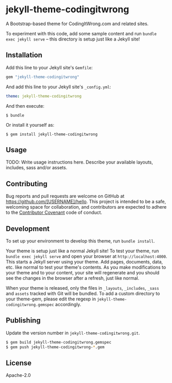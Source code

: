 # jekyll-theme-codingitwrong

A Bootstrap-based theme for CodingItWrong.com and related sites.

To experiment with this code, add some sample content and run `bundle exec jekyll serve` – this directory is setup just like a Jekyll site!

## Installation

Add this line to your Jekyll site's `Gemfile`:

```ruby
gem "jekyll-theme-codingitwrong"
```

And add this line to your Jekyll site's `_config.yml`:

```yaml
theme: jekyll-theme-codingitwrong
```

And then execute:

    $ bundle

Or install it yourself as:

    $ gem install jekyll-theme-codingitwrong

## Usage

TODO: Write usage instructions here. Describe your available layouts, includes, sass and/or assets.

## Contributing

Bug reports and pull requests are welcome on GitHub at https://github.com/[USERNAME]/hello. This project is intended to be a safe, welcoming space for collaboration, and contributors are expected to adhere to the [Contributor Covenant](http://contributor-covenant.org) code of conduct.

## Development

To set up your environment to develop this theme, run `bundle install`.

Your theme is setup just like a normal Jekyll site! To test your theme, run `bundle exec jekyll serve` and open your browser at `http://localhost:4000`. This starts a Jekyll server using your theme. Add pages, documents, data, etc. like normal to test your theme's contents. As you make modifications to your theme and to your content, your site will regenerate and you should see the changes in the browser after a refresh, just like normal.

When your theme is released, only the files in `_layouts`, `_includes`, `_sass` and `assets` tracked with Git will be bundled.
To add a custom directory to your theme-gem, please edit the regexp in `jekyll-theme-codingitwrong.gemspec` accordingly.

## Publishing

Update the version number in `jekyll-theme-codingitwrong.git`.

```sh
$ gem build jekyll-theme-codingitwrong.gemspec
$ gem push jekyll-theme-codingitwrong-*.gem
```

## License

Apache-2.0
